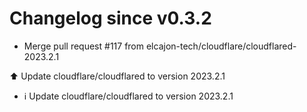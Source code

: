 # Changelog since v0.3.2
- Merge pull request #117 from elcajon-tech/cloudflare/cloudflared-2023.2.1

⬆️ Update cloudflare/cloudflared to version 2023.2.1 
- ℹ️ Update cloudflare/cloudflared to version 2023.2.1 
